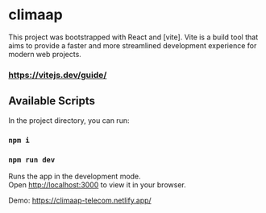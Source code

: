 # climaap

This project was bootstrapped with React and [vite].
Vite is a build tool that aims to provide a faster and more streamlined development experience for modern web projects.
### https://vitejs.dev/guide/

## Available Scripts

In the project directory, you can run:

### `npm i`
### `npm run dev`

Runs the app in the development mode.\
Open [http://localhost:3000](http://localhost:3000) to view it in your browser.

Demo: https://climaap-telecom.netlify.app/

